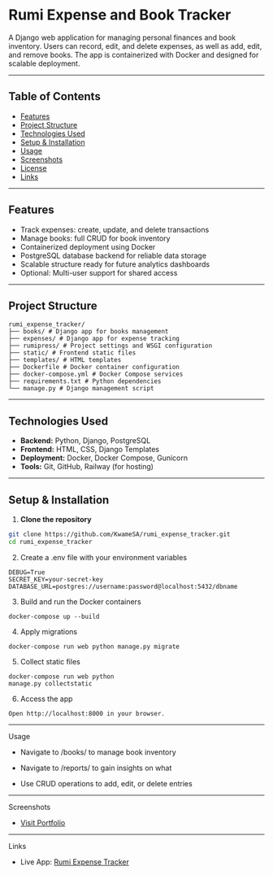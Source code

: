 # Rumi Expense and Book Tracker

A Django web application for managing personal finances and book inventory. Users can record, edit, and delete expenses, as well as add, edit, and remove books. The app is containerized with Docker and designed for scalable deployment.

---

## Table of Contents

- [Features](#features)  
- [Project Structure](#project-structure)  
- [Technologies Used](#technologies-used)  
- [Setup & Installation](#setup--installation)  
- [Usage](#usage)  
- [Screenshots](#screenshots)   
- [License](#license)  
- [Links](#links)  

---

## Features

- Track expenses: create, update, and delete transactions  
- Manage books: full CRUD for book inventory  
- Containerized deployment using Docker  
- PostgreSQL database backend for reliable data storage  
- Scalable structure ready for future analytics dashboards  
- Optional: Multi-user support for shared access  

---

## Project Structure
```
rumi_expense_tracker/
├── books/ # Django app for books management
├── expenses/ # Django app for expense tracking
├── rumipress/ # Project settings and WSGI configuration
├── static/ # Frontend static files
├── templates/ # HTML templates
├── Dockerfile # Docker container configuration
├── docker-compose.yml # Docker Compose services
├── requirements.txt # Python dependencies
└── manage.py # Django management script
```

---

## Technologies Used

- **Backend:** Python, Django, PostgreSQL  
- **Frontend:** HTML, CSS, Django Templates  
- **Deployment:** Docker, Docker Compose, Gunicorn  
- **Tools:** Git, GitHub, Railway (for hosting)  

---

## Setup & Installation

1. **Clone the repository**
```bash
git clone https://github.com/KwameSA/rumi_expense_tracker.git
cd rumi_expense_tracker
```

2. Create a .env file with your environment variables
```
DEBUG=True
SECRET_KEY=your-secret-key
DATABASE_URL=postgres://username:password@localhost:5432/dbname
```
3. Build and run the Docker containers
```
docker-compose up --build
```
4. Apply migrations
```
docker-compose run web python manage.py migrate
```
5. Collect static files
```
docker-compose run web python
manage.py collectstatic
```
6. Access the app
```
Open http://localhost:8000 in your browser.
```
---
Usage
- Navigate to /books/ to manage book inventory

- Navigate to /reports/ to gain insights on what

- Use CRUD operations to add, edit, or delete entries
---
Screenshots
- [Visit Portfolio](https://kwamesa.github.io/portfolio/index.html)
---
Links
- Live App: [Rumi Expense Tracker](https://rumiexpensetracker-production.up.railway.app/books/)


